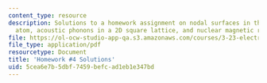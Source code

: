 ```yaml
---
content_type: resource
description: Solutions to a homework assignment on nodal surfaces in the hydrogen
  atom, acoustic phonons in a 2D square lattice, and nuclear magnetic resonance.
file: https://ol-ocw-studio-app-qa.s3.amazonaws.com/courses/3-23-electrical-optical-and-magnetic-properties-of-materials-fall-2007/5cea6e7b5dbf7459befcad1eb1e347bd_sol4.pdf
file_type: application/pdf
resourcetype: Document
title: 'Homework #4 Solutions'
uid: 5cea6e7b-5dbf-7459-befc-ad1eb1e347bd
---
```

